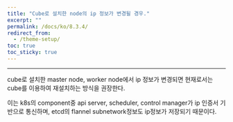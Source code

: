 ```yaml
---
title: "Cube로 설치한 node의 ip 정보가 변경될 경우."
excerpt: ""
permalink: /docs/ko/8.3.4/
redirect_from:
  - /theme-setup/
toc: true
toc_sticky: true
---
```


---
cube로 설치한 master node, worker node에서 ip 정보가 변경되면 현재로서는 cube를 이용하여 재설치하는 방식을 권장한다.

이는 k8s의 component중 api server, scheduler, control manager가 ip 인증서 기반으로 통신하며, etcd의 flannel subnetwork정보도 ip정보가 저장되기 때문이다.
